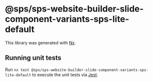 # @sps/sps-website-builder-slide-component-variants-sps-lite-default

This library was generated with [Nx](https://nx.dev).

## Running unit tests

Run `nx test @sps/sps-website-builder-slide-component-variants-sps-lite-default` to execute the unit tests via [Jest](https://jestjs.io).
